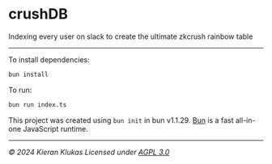 # crushDB

Indexing every user on slack to create the ultimate zkcrush rainbow table

---

To install dependencies:

```bash
bun install
```

To run:

```bash
bun run index.ts
```

This project was created using `bun init` in bun v1.1.29. [Bun](https://bun.sh) is a fast all-in-one JavaScript runtime.

---

_© 2024 Kieran Klukas_
_Licensed under [AGPL 3.0](LICENSE.md)_
